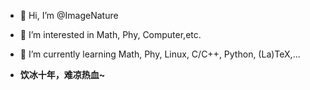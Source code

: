 - 👋 Hi, I’m @ImageNature
- 👀 I’m interested in Math, Phy, Computer,etc.
- 🌱 I’m currently learning Math, Phy, Linux, C/C++, Python, (La)TeX,...

- **饮冰十年，难凉热血~**
<!---
ImageNature/ImageNature is a ✨ special ✨ repository because its `README.md` (this file) appears on your GitHub profile.
You can click the Preview link to take a look at your changes.

From 2022-10-30
- 💞️ I’m looking to collaborate on ...
- 📫 How to reach me ...
--->
